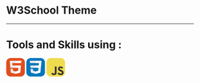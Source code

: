 # W3School Theme
---
# Tools and Skills using : 
<div style="display: inline-block">
  <img src="https://github.com/tandpfun/skill-icons/blob/main/icons/HTML.svg" width="50" hight="50" title="HMTL">
  <img src="https://github.com/tandpfun/skill-icons/blob/main/icons/CSS.svg" width="50" hight="50" title="CSS">
  <img src="https://github.com/tandpfun/skill-icons/blob/main/icons/JavaScript.svg" width="50" hight="50" title="JS">
</div>
